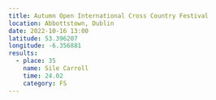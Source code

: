 ```yaml
---
title: Autumn Open International Cross Country Festival
location: Abbottstown, Dublin
date: 2022-10-16 13:00
latitude: 53.396207
longitude: -6.356881
results:
  - place: 35
    name: Sile Carroll
    time: 24.02
    category: FS
---
```

